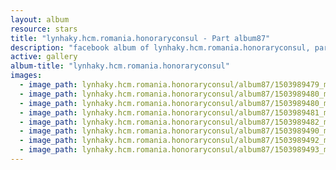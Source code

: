 ```yaml
---
layout: album
resource: stars
title: "lynhaky.hcm.romania.honoraryconsul - Part album87"
description: "facebook album of lynhaky.hcm.romania.honoraryconsul, part album87."
active: gallery
album-title: "lynhaky.hcm.romania.honoraryconsul"
images:
  - image_path: lynhaky.hcm.romania.honoraryconsul/album87/1503989479_mrat7009.jpg
  - image_path: lynhaky.hcm.romania.honoraryconsul/album87/1503989480_mrat7014.jpg
  - image_path: lynhaky.hcm.romania.honoraryconsul/album87/1503989480_mrat7044.jpg
  - image_path: lynhaky.hcm.romania.honoraryconsul/album87/1503989481_mrat7045.jpg
  - image_path: lynhaky.hcm.romania.honoraryconsul/album87/1503989482_mrat7050.jpg
  - image_path: lynhaky.hcm.romania.honoraryconsul/album87/1503989490_mrat7095.jpg
  - image_path: lynhaky.hcm.romania.honoraryconsul/album87/1503989492_mrat7123.jpg
  - image_path: lynhaky.hcm.romania.honoraryconsul/album87/1503989493_mrat7130.jpg
---
```


